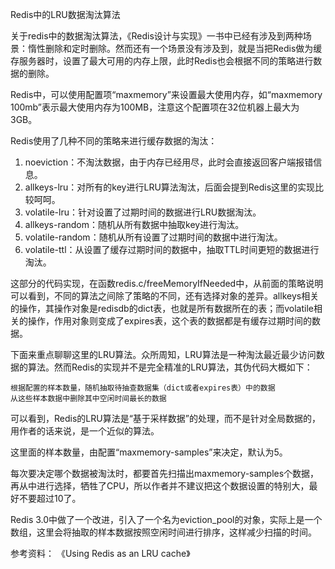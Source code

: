 Redis中的LRU数据淘汰算法

关于redis中的数据淘汰算法，《Redis设计与实现》一书中已经有涉及到两种场景：惰性删除和定时删除。然而还有一个场景没有涉及到，就是当把Redis做为缓存服务器时，设置了最大可用的内存上限，此时Redis也会根据不同的策略进行数据的删除。

Redis中，可以使用配置项“maxmemory”来设置最大使用内存，如“maxmemory 100mb”表示最大使用内存为100MB，注意这个配置项在32位机器上最大为3GB。

Redis使用了几种不同的策略来进行缓存数据的淘汰：

1.  noeviction：不淘汰数据，由于内存已经用尽，此时会直接返回客户端报错信息。
2.  allkeys-lru：对所有的key进行LRU算法淘汰，后面会提到Redis这里的实现比较呵呵。
3.  volatile-lru：针对设置了过期时间的数据进行LRU数据淘汰。
4.  allkeys-random：随机从所有数据中抽取key进行淘汰。
5.  volatile-random：随机从所有设置了过期时间的数据中进行淘汰。
6.  volatile-ttl：从设置了缓存过期时间的数据中，抽取TTL时间更短的数据进行淘汰。

这部分的代码实现，在函数redis.c/freeMemoryIfNeeded中，从前面的策略说明可以看到，不同的算法之间除了策略的不同，还有选择对象的差异。allkeys相关的操作，其操作对象是redisdb的dict表，也就是所有数据所在的表；而volatile相关的操作，作用对象则变成了expires表，这个表的数据都是有缓存过期时间的数据。

下面来重点聊聊这里的LRU算法。众所周知，LRU算法是一种淘汰最近最少访问数据的算法。然而Redis的实现并不是完全精准的LRU算法，其伪代码大概如下：

```
根据配置的样本数量，随机抽取待抽查数据集（dict或者expires表）中的数据
从这些样本数据中删除其中空闲时间最长的数据
```

可以看到，Redis的LRU算法是“基于采样数据”的处理，而不是针对全局数据的，用作者的话来说，是一个近似的算法。

这里面的样本数量，由配置“maxmemory-samples”来决定，默认为5。

每次要决定哪个数据被淘汰时，都要首先扫描出maxmemory-samples个数据，再从中进行选择，牺牲了CPU，所以作者并不建议把这个数据设置的特别大，最好不要超过10了。

Redis 3.0中做了一个改进，引入了一个名为eviction_pool的对象，实际上是一个数组，这里会将抽取的样本数据按照空闲时间进行排序，这样减少扫描的时间。

参考资料：
《Using Redis as an LRU cache》





